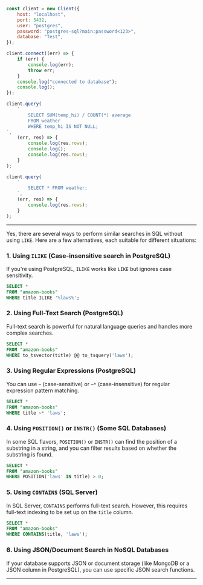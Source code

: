 ```js
const client = new Client({
    host: "localhost",
    port: 5432,
    user: "postgres",
    password: "postgres-sql?main:password<123>",
    database: "Test",
});

client.connect((err) => {
    if (err) {
        console.log(err);
        throw err;
    }
    console.log("connected to database");
    console.log();
});

client.query(
    `
        SELECT SUM(temp_hi) / COUNT(*) average
        FROM weather
        WHERE temp_hi IS NOT NULL;
`,
    (err, res) => {
        console.log(res.rows);
        console.log();
        console.log(res.rows);
    }
);

client.query(
    `
        SELECT * FROM weather;
    `,
    (err, res) => {
        console.log(res.rows);
    }
);
```

---

Yes, there are several ways to perform similar searches in SQL without using `LIKE`. Here are a few alternatives, each suitable for different situations:

### 1. **Using `ILIKE` (Case-insensitive search in PostgreSQL)**

If you're using PostgreSQL, `ILIKE` works like `LIKE` but ignores case sensitivity.

```sql
SELECT *
FROM "amazon-books"
WHERE title ILIKE '%laws%';
```

### 2. **Using Full-Text Search (PostgreSQL)**

Full-text search is powerful for natural language queries and handles more complex searches.

```sql
SELECT *
FROM "amazon-books"
WHERE to_tsvector(title) @@ to_tsquery('laws');
```

### 3. **Using Regular Expressions (PostgreSQL)**

You can use `~` (case-sensitive) or `~*` (case-insensitive) for regular expression pattern matching.

```sql
SELECT *
FROM "amazon-books"
WHERE title ~* 'laws';
```

### 4. **Using `POSITION()` or `INSTR()` (Some SQL Databases)**

In some SQL flavors, `POSITION()` or `INSTR()` can find the position of a substring in a string, and you can filter results based on whether the substring is found.

```sql
SELECT *
FROM "amazon-books"
WHERE POSITION('laws' IN title) > 0;
```

### 5. **Using `CONTAINS` (SQL Server)**

In SQL Server, `CONTAINS` performs full-text search. However, this requires full-text indexing to be set up on the `title` column.

```sql
SELECT *
FROM "amazon-books"
WHERE CONTAINS(title, 'laws');
```

### 6. **Using JSON/Document Search in NoSQL Databases**

If your database supports JSON or document storage (like MongoDB or a JSON column in PostgreSQL), you can use specific JSON search functions.

---
